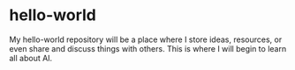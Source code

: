 # hello-world
My hello-world repository will be a place where I store ideas, resources, or even share and discuss things with others.
This is where I will begin to learn all about AI.
